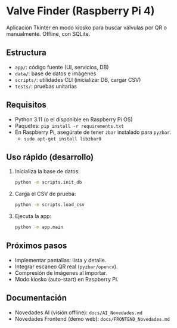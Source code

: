# Valve Finder (Raspberry Pi 4)

Aplicación Tkinter en modo kiosko para buscar válvulas por QR o manualmente. Offline, con SQLite.

## Estructura

- `app/`: código fuente (UI, servicios, DB)
- `data/`: base de datos e imágenes
- `scripts/`: utilidades CLI (inicializar DB, cargar CSV)
- `tests/`: pruebas unitarias

## Requisitos

- Python 3.11 (o el disponible en Raspberry Pi OS)
- Paquetes: `pip install -r requirements.txt`
- En Raspberry Pi, asegúrate de tener `zbar` instalado para `pyzbar`.
  - `sudo apt-get install libzbar0`

## Uso rápido (desarrollo)

1. Inicializa la base de datos:
   ```bash
   python -m scripts.init_db
   ```
2. Carga el CSV de prueba:
   ```bash
   python -m scripts.load_csv
   ```
3. Ejecuta la app:
   ```bash
   python -m app.main
   ```

## Próximos pasos
- Implementar pantallas: lista y detalle.
- Integrar escaneo QR real (`pyzbar/opencv`).
- Compresión de imágenes al importar.
- Modo kiosko (auto-start) en Raspberry Pi.

## Documentación
- Novedades AI (visión offline): `docs/AI_Novedades.md`
- Novedades Frontend (demo web): `docs/FRONTEND_Novedades.md`

